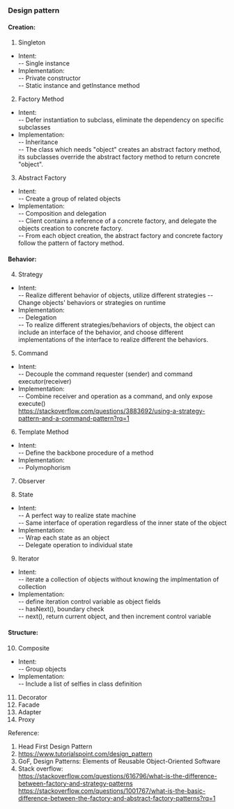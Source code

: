 ### Design pattern  
#### Creation:  
1. Singleton  
- Intent:  
-- Single instance  
- Implementation:  
-- Private constructor  
-- Static instance and getInstance method  
2. Factory Method  
- Intent:  
-- Defer instantiation to subclass, eliminate the dependency on specific subclasses  
- Implementation:  
-- Inheritance  
-- The class which needs "object" creates an abstract factory method, its subclasses override the abstract factory method to return concrete "object".
3. Abstract Factory  
- Intent:  
-- Create a group of related objects  
- Implementation:  
-- Composition and delegation  
-- Client contains a reference of a concrete factory, and delegate the objects creation to concrete factory.  
-- From each object creation, the abstract factory and concrete factory follow the pattern of factory method.  
  
#### Behavior:  
4. Strategy  
- Intent:  
-- Realize different behavior of objects, utilize different strategies
-- Change objects' behaviors or strategies on runtime  
- Implementation:  
-- Delegation  
-- To realize different strategies/behaviors of objects, the object can include an interface of the behavior, and choose different implementations of the interface to realize different the behaviors.  
5. Command  
- Intent:  
-- Decouple the command requester (sender) and command executor(receiver)  
- Implementation:  
-- Combine receiver and operation as a command, and only expose execute()  
https://stackoverflow.com/questions/3883692/using-a-strategy-pattern-and-a-command-pattern?rq=1  
6. Template Method  
- Intent:  
-- Define the backbone procedure of a method  
- Implementation:  
-- Polymophorism  
7. Observer  


8. State  
- Intent:  
-- A perfect way to realize state machine  
-- Same interface of operation regardless of the inner state of the object  
- Implementation:  
-- Wrap each state as an object  
-- Delegate operation to individual state  
9. Iterator  
- Intent:  
-- iterate a collection of objects without knowing the implmentation of collection  
- Implementation:  
-- define iteration control variable as object fields  
-- hasNext(), boundary check  
-- next(), return current object, and then increment control variable  

#### Structure:  
10. Composite  
- Intent:  
-- Group objects  
- Implementation:  
-- Include a list of selfies in class definition  
11. Decorator  
12. Facade
13. Adapter  
14. Proxy  

Reference:  
1. Head First Design Pattern
2. https://www.tutorialspoint.com/design_pattern  
3. GoF, Design Patterns: Elements of Reusable Object-Oriented Software  
4. Stack overflow:  
https://stackoverflow.com/questions/616796/what-is-the-difference-between-factory-and-strategy-patterns
https://stackoverflow.com/questions/1001767/what-is-the-basic-difference-between-the-factory-and-abstract-factory-patterns?rq=1 
